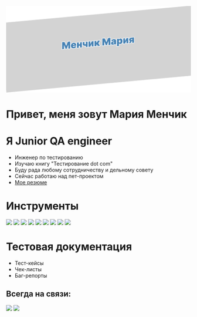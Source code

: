 <img src="./src/logo1.jpg">

# Привет, меня зовут Мария Менчик
# Я Junior QA engineer
- Инженер по тестированию
- Изучаю книгу "Тестирование dot com"
- Буду рада любому сотрудничеству и дельному совету
- Сейчас работаю над пет-проектом
- [Мое резюме](https://drive.google.com/drive/folders/1WMgCRolzrq12KB7RIof4rsjQv6JPC1Sd) 
# Инструменты 
<img src="https://img.shields.io/badge/Jira Software-E6E6FA?style=for-the-badge&logo=Jira Software&logoColor=1E90FF"/> <img src="https://img.shields.io/badge/Posman-E6E6FA?style=for-the-badge&logo=Postman&logoColor=FF7F50"/>  <img src="https://img.shields.io/badge/Android Studio-E6E6FA?style=for-the-badge&logo=Android Studio&logoColor=32CD32"/> <img src="https://img.shields.io/badge/CharlesProxy-E6E6FA?style=for-the-badge&logo=CharlesProxy=32CD32"/> <img src="https://img.shields.io/badge/DevTolls-E6E6FA?style=for-the-badge&logo=DevTools&logoColor=32CD32"/> <img src="https://img.shields.io/badge/Swagger-E6E6FA?style=for-the-badge&logo=swagger&logoColor=32CD32"/> <img src="https://img.shields.io/badge/Figma-E6E6FA?style=for-the-badge&logo=figma&logoColor=8A2BE2"/> <img src="https://img.shields.io/badge/GitHub-E6E6FA?style=for-the-badge&logo=github&logoColor=000000"/> <img src="https://img.shields.io/badge/SQL-E6E6FA?style=for-the-badge&logo=mysql&logoColor=0000CD"/>

# Тестовая документация
- Тест-кейсы
- Чек-листы
- Баг-репорты
 ## Всегда на связи:
  [<img src="https://img.shields.io/badge/Linkedin-E6E6FA?style=for-the-badge&logo=linkedin&logoColor=0000CD"/>](https://www.linkedin.com/feed/) [<img src="https://img.shields.io/badge/Telegram-E6E6FA?style=for-the-badge&logo=telegram&logoColor=00BFFF"/>](@marya0224)


